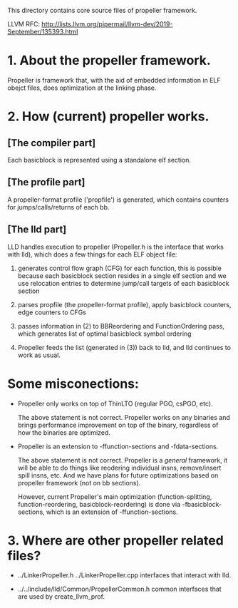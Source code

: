This directory contains core source files of propeller framework.

LLVM RFC: http://lists.llvm.org/pipermail/llvm-dev/2019-September/135393.html

# 1. About the propeller framework.

Propeller is framework that, with the aid of embedded information
in ELF obejct files, does optimization at the linking phase.

# 2. How (current) propeller works.

## [The compiler part]

   Each basicblock is represented using a standalone elf section.

## [The profile part]

   A propeller-format profile ('propfile') is generated, which
   contains counters for jumps/calls/returns of each bb.

## [The lld part]

   LLD handles execution to propeller (Propeller.h is the interface
   that works with lld), which does a few things for each ELF object
   file:

   1. generates control flow graph (CFG) for each function, this is
      possible because each basicblock section resides in a single elf
      section and we use relocation entries to determine jump/call
      targets of each basicblock section
   
   2. parses propfile (the propeller-format profile), apply
      basicblock counters, edge counters to CFGs
   
   3. passes information in (2) to BBReordering and FunctionOrdering
      pass, which generates list of optimal basicblock symbol ordering
   
   4. Propeller feeds the list (generated in (3)) back to lld, and lld
      continues to work as usual.

# Some misconections:

  - Propeller only works on top of ThinLTO (regular PGO, csPGO, etc).

    The above statement is not correct. Propeller works on any
    binaries and brings performance improvement on top of the binary,
    regardless of how the binaries are optimized.

  - Propeller is an extension to -ffunction-sections and -fdata-sections.

    The above statement is not correct. Propeller is a *general*
    framework, it will be able to do things like reodering individual
    insns, remove/insert spill insns, etc. And we have plans for
    future optimizations based on propeller framework (not on bb
    sections).

    However, current Propeller's main optimization
    (function-splitting, function-reordering, basicblock-reordering)
    is done via -fbasicblock-sections, which is an extension of
    -ffunction-sections.

# 3. Where are other propeller related files?

  - ../LinkerPropeller.h ../LinkerPropeller.cpp interfaces that
    interact with lld.
  
  - ../../include/lld/Common/PropellerCommon.h common interfaces that
    are used by create_llvm_prof.
